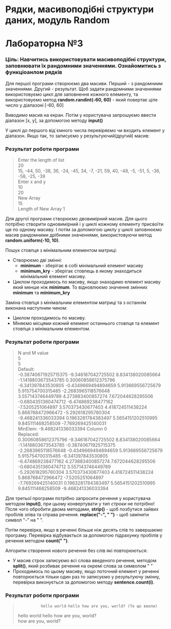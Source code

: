 # Рядки, масивоподібні структури даних, модуль Random
# Лабораторна №3
### Ціль: Навчитись використовувати масивоподібні структури, заповнювати їх рандомними значеннями. Ознайомитись з функціоанлом рядків

Для першої програми створюємо два масиви. Перший - з рандомниим значеннями. Другий - результат.
Щоб задати рандомними значеннями використовуємо цикл для заповнення кожного елементу, та використовуємо
метод **random.randint(-60, 60)** - який повертає ціле число у діапазоні [-60, 60]

Виводимо масив на екран. Потім у користувача запрошуємо ввести діапазон [x, y], 
за допомогою методу **input()**

У циклі до першого від`ємного числа перевіряємо чи входить елемент у діапазон.
Якщо так, то записуємо у результуючий(другий) масив:

### Результат роботи програми <br>
> Enter the length of list <br>
> 20 <br>
> 15, -44, 50, -38, 36, -24, -45, 34, -7, -21, 59, 40, -48, -5, -51, 5, -36, -58, -25, -39 <br>
> Enter x and y <br>
> 10 <br>
> 20 <br>
> New Array <br>
> 15 <br>
> Length of New Array 1 <br>

Для другої програми створюємо двовимірний масив. Для цього потрібно створити одновимірний і у циклі 
кожному елементу присвоїти ще по одному масиву. І потім за допомогою циклу у циклі заповнюємо
масив рандомними дрібними значеннями, використовуючи метод **random.uniform(-10, 10)**.

Пошук стовпця з мінімальним елементом матриці:
- Створюємо дві змінні: 
  - **minimum** - зберігає в собі мінімальний елемент масиву
  - **minimum_kry** - зберігає стовпець в якому знаходиться мінімальний елемент масиву.
- Циклом проходимось по масиву, якщо знаходимо елемент масиву який менше ніж **minimum**.
То відновлюємо значення змінних **minimum** та **minimum_kry**

Заміна стовпця з мінімальним елементом матриці та з останнім виконана наступним чином:
- Циклом проходимось по масиву.
- Міняємо місцями кожний елемент останнього стовпця та елемент стовпця з мінімальним елементом.

### Результат роботи програми
> N and M value <br>
5 <br>
5 <br>
Default: <br>
-0.38740671925715375 -9.346187042725502 8.834138020085664 -1.1418803673543785 0.30060858612375796  <br>
-6.341397843530805 -0.4349669494894659 5.913669556725679 5.915754700315485 -2.2683965118576648  <br>
3.557143746449789 4.273883400857274 7.672044628295506 -0.6804351360474712 -6.474869238477162  <br>
-7.5205251064897 3.570373430677403 4.418724511438224 5.868768472966472 -5.292618295780304  <br>
-9.468241336033394 0.1963281784383497 5.5654151202510995 9.845111468258509 -7.769269425140031  <br>
MinElem: -9.468241336033394 Column 0 <br>
Replaced: <br>
0.30060858612375796 -9.346187042725502 8.834138020085664 -1.1418803673543785 -0.38740671925715375  <br>
-2.2683965118576648 -0.4349669494894659 5.913669556725679 5.915754700315485 -6.341397843530805  <br>
-6.474869238477162 4.273883400857274 7.672044628295506 -0.6804351360474712 3.557143746449789  <br>
-5.292618295780304 3.570373430677403 4.418724511438224 5.868768472966472 -7.5205251064897  <br>
> -7.769269425140031 0.1963281784383497 5.5654151202510995 9.845111468258509 -9.468241336033394  <br>

Для третьої програми потрібно запросити речення у користувача методом **input()**, при цьому конвертувати у тип *строки* не потрібно! 
Після чого обробити двома методами, **strip()** - щоб позбутися зайвих пробілів зліва та справа речення. 
**replace("-", " ")** - щоб замінити символ "-" на " ".

Потім перевірка, якщо в реченні більше ніж десять слів то завершаємо програму. Перевірка відбувається 
за допомогою підрахунку пробілів у речення методом **count(" ")**. 

Алгоритм створення нового речення без слів які повторюються:
- У масив строк записуємо всі слова введеного речення, методом **split()**,
  який розбиває речення на окремі слова за символом " "
- Проходимось по цьому масиву, якщо поточний елемент у реченні повторюється тільки один раз
то записуємо у результуючу змінну, перевірка виконується за допомогою методу **sentence.count(i)**.
  
### Результат роботи програми
>               hello world-hello how are you, world? (Те що ввели)
> hello world hello how are you, world? <br>
> how are you, world? <br>